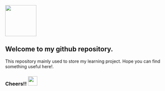 <img src="https://emojis.slackmojis.com/emojis/images/1531849430/4246/blob-sunglasses.gif?1531849430" width="100"/>

## Welcome to my github repository.
This repository mainly used to store my learning project. Hope you can find something useful here!.

### Cheers!! <img src="https://slackmojis.com/emojis/8241-google-cheers/download" width="30"/>

